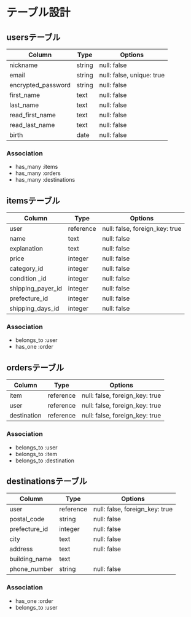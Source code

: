 # テーブル設計

## usersテーブル

| Column             | Type   | Options     |
| ------------------ | ------ | ----------- |
| nickname           | string | null: false |
| email              | string | null: false, unique: true |
| encrypted_password | string | null: false |
| first_name         | text   | null: false |
| last_name          | text   | null: false |
| read_first_name    | text   | null: false |
| read_last_name     | text   | null: false |
| birth              | date   | null: false |

### Association

- has_many :items
- has_many :orders
- has_many :destinations



## itemsテーブル

| Column            | Type      | Options     |
| ----------------- | --------- | ----------- |
| user              | reference | null: false, foreign_key: true |
| name              | text      | null: false |
| explanation       | text      | null: false |
| price             | integer   | null: false |
| category_id       | integer   | null: false |
| condition _id     | integer   | null: false |
| shipping_payer_id | integer   | null: false |
| prefecture_id     | integer   | null: false |
| shipping_days_id  | integer   | null: false |

### Association

- belongs_to :user
- has_one :order



## ordersテーブル

| Column      | Type      | Options     |
| ----------- | --------- | ----------- |
| item        | reference | null: false, foreign_key: true |
| user        | reference | null: false, foreign_key: true |
| destination | reference | null: false, foreign_key: true |

### Association

- belongs_to :user
- belongs_to :item
- belongs_to :destination



## destinationsテーブル

| Column        | Type      | Options     |
| ------------- | --------- | ----------- |
| user          | reference | null: false, foreign_key: true |
| postal_code   | string    | null: false |
| prefecture_id | integer   | null: false |
| city          | text      | null: false |
| address       | text      | null: false |
| building_name | text      |             |
| phone_number  | string    | null: false |

### Association

- has_one :order
- belongs_to :user